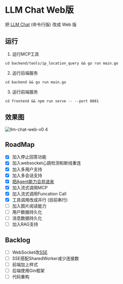 # LLM Chat Web版

把 [LLM Chat](https://github.com/guobinqiu/llm-chat) (命令行版) 改成 Web 版

## 运行

1. 运行MCP工具

```
cd backend/tools/ip_location_query && go run main.go
```

2. 运行后端服务

```
cd backend && go run main.go
```

3. 运行前端服务

```
cd frontend && npm run serve -- --port 8081
```

## 效果图

![llm-chat-web-v0 4](https://github.com/user-attachments/assets/1ba5fdb9-dc5e-4110-808a-78eb82240da3)

## RoadMap

- [x] 加入停止回答功能
- [x] 加入websocket心跳检测和断线重连
- [x] 加入多用户支持
- [x] 加入多会话支持
- [x] [把Agent能力合并进来](https://github.com/guobinqiu/ai-agent)
- [x] 加入流式调用MCP
- [x] 加入流式调用Funcation Call
- [x] 工具调用改成并行 (目前串行)
- [ ] 加入图片阅读能力
- [ ] 用户数据持久化
- [ ] 消息数据持久化
- [ ] 加入RAG支持

## Backlog

- [ ] WebSocket改[SSE](https://github.com/guobinqiu/sse-demo)
- [ ] SSE搭配SharedWorker减少连接数
- [ ] 前端加上样式
- [ ] 后端使用Gin框架
- [ ] 代码重构
